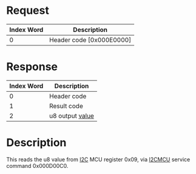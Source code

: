 # Request

| Index Word | Description                |
|------------|----------------------------|
| 0          | Header code \[0x000E0000\] |

# Response

| Index Word | Description                       |
|------------|-----------------------------------|
| 0          | Header code                       |
| 1          | Result code                       |
| 2          | u8 output [value](I2C "wikilink") |

# Description

This reads the u8 value from [I2C](I2C "wikilink") MCU register 0x09,
via [I2CMCU](I2C_Services "wikilink") service command 0x000D00C0.